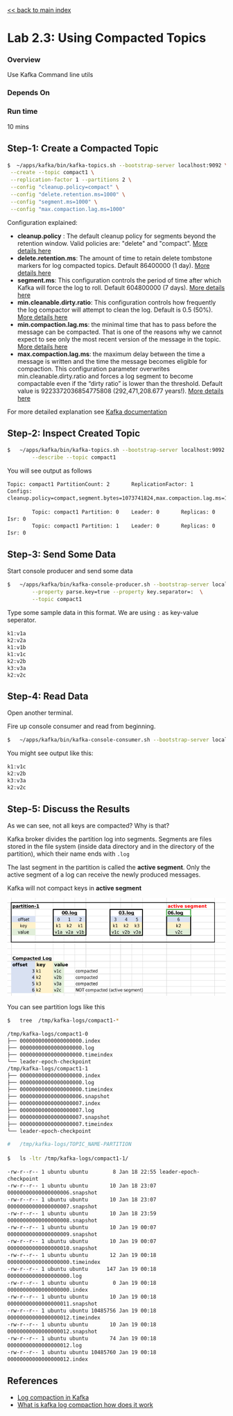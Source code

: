 <link rel='stylesheet' href='../assets/css/main.css'/>

[<< back to main index](../README.md)

# Lab 2.3: Using Compacted Topics

### Overview

Use Kafka Command line utils

### Depends On

### Run time

10 mins

## Step-1: Create a Compacted Topic

```bash
$  ~/apps/kafka/bin/kafka-topics.sh --bootstrap-server localhost:9092 \
 --create --topic compact1 \
 --replication-factor 1 --partitions 2 \
 --config "cleanup.policy=compact" \
 --config "delete.retention.ms=1000" \
 --config "segment.ms=1000" \
 --config "max.compaction.lag.ms=1000"
```

Configuration explained:

* **cleanup.policy** : The default cleanup policy for segments beyond the retention window.  Valid policies are: "delete" and "compact".  [More details here](https://kafka.apache.org/documentation/#topicconfigs_cleanup.policy)
* **delete.retention.ms**: The amount of time to retain delete tombstone markers for log compacted topics.  Default 86400000 (1 day).  [More details here](https://kafka.apache.org/documentation/#topicconfigs_delete.retention.ms)
* **segment.ms**: This configuration controls the period of time after which Kafka will force the log to roll.  Default 604800000 (7 days). [More details here](https://kafka.apache.org/documentation/#topicconfigs_segment.ms)
* **min.cleanable.dirty.ratio**:  This configuration controls how frequently the log compactor will attempt to clean the log. Default is 0.5 (50%).  [More details here](https://kafka.apache.org/documentation/#topicconfigs_min.cleanable.dirty.ratio)
* **min.compaction.lag.ms**: the minimal time that has to pass before the message can be compacted. That is one of the reasons why we cannot expect to see only the most recent version of the message in the topic. [More details here](https://kafka.apache.org/documentation/#topicconfigs_min.compaction.lag.ms)
* **max.compaction.lag.ms**: the maximum delay between the time a message is written and the time the message becomes eligible for compaction. This configuration parameter overwrites min.cleanable.dirty.ratio and forces a log segment to become compactable even if the “dirty ratio” is lower than the threshold.  Default value is 9223372036854775808 (292,471,208.677 years!).  [More details here](https://kafka.apache.org/documentation/#topicconfigs_max.compaction.lag.ms)

For more detailed explanation see [Kafka documentation](https://kafka.apache.org/documentation/)

## Step-2: Inspect Created Topic

```bash
$   ~/apps/kafka/bin/kafka-topics.sh --bootstrap-server localhost:9092  \
        --describe --topic compact1
```

You will see output as follows

```console
Topic: compact1 PartitionCount: 2       ReplicationFactor: 1    Configs: cleanup.policy=compact,segment.bytes=1073741824,max.compaction.lag.ms=1000,delete.retention.ms=100,segment.ms=100

        Topic: compact1 Partition: 0    Leader: 0       Replicas: 0     Isr: 0
        Topic: compact1 Partition: 1    Leader: 0       Replicas: 0     Isr: 0
```

## Step-3: Send Some Data

Start console producer and send some data

```bash
$   ~/apps/kafka/bin/kafka-console-producer.sh --bootstrap-server localhost:9092 \
        --property parse.key=true --property key.separator=:  \
        --topic compact1
```

Type some sample data in this format.  We are using `:` as key-value seperator.

```console
k1:v1a
k2:v2a
k1:v1b
k1:v1c
k2:v2b
k3:v3a
k2:v2c
```

## Step-4: Read Data

Open another terminal.

Fire up console consumer and read from beginning.

```bash
$   ~/apps/kafka/bin/kafka-console-consumer.sh --bootstrap-server localhost:9092 --property  print.key=true --property key.separator=: --from-beginning  --topic compact1
```

You might see output like this:

```console
k1:v1c
k2:v2b
k3:v3a
k2:v2c
```

## Step-5: Discuss the Results

As we can see, not all keys are compacted?  Why is that?

Kafka broker divides the partition log into segments.  Segments are files stored in the file system (inside data directory and in the directory of the partition), which their name ends with `.log`

The last segment in the partition is called the **active segment**. Only the active segment of a log can receive the newly produced messages.

Kafka will not compact keys in **active segment**

![](../assets/images/log-compaction-3.png)

You can see partition logs like this

```bash
$   tree  /tmp/kafka-logs/compact1-*
```

```console
/tmp/kafka-logs/compact1-0
├── 00000000000000000000.index
├── 00000000000000000000.log
├── 00000000000000000000.timeindex
└── leader-epoch-checkpoint
/tmp/kafka-logs/compact1-1
├── 00000000000000000000.index
├── 00000000000000000000.log
├── 00000000000000000000.timeindex
├── 00000000000000000006.snapshot
├── 00000000000000000007.index
├── 00000000000000000007.log
├── 00000000000000000007.snapshot
├── 00000000000000000007.timeindex
└── leader-epoch-checkpoint
```

```bash
#   /tmp/kafka-logs/TOPIC_NAME-PARTITION

$   ls -ltr /tmp/kafka-logs/compact1-1/
```

```console
-rw-r--r-- 1 ubuntu ubuntu        8 Jan 18 22:55 leader-epoch-checkpoint
-rw-r--r-- 1 ubuntu ubuntu       10 Jan 18 23:07 00000000000000000006.snapshot
-rw-r--r-- 1 ubuntu ubuntu       10 Jan 18 23:07 00000000000000000007.snapshot
-rw-r--r-- 1 ubuntu ubuntu       10 Jan 18 23:59 00000000000000000008.snapshot
-rw-r--r-- 1 ubuntu ubuntu       10 Jan 19 00:07 00000000000000000009.snapshot
-rw-r--r-- 1 ubuntu ubuntu       10 Jan 19 00:07 00000000000000000010.snapshot
-rw-r--r-- 1 ubuntu ubuntu       12 Jan 19 00:18 00000000000000000000.timeindex
-rw-r--r-- 1 ubuntu ubuntu      147 Jan 19 00:18 00000000000000000000.log
-rw-r--r-- 1 ubuntu ubuntu        0 Jan 19 00:18 00000000000000000000.index
-rw-r--r-- 1 ubuntu ubuntu       10 Jan 19 00:18 00000000000000000011.snapshot
-rw-r--r-- 1 ubuntu ubuntu 10485756 Jan 19 00:18 00000000000000000012.timeindex
-rw-r--r-- 1 ubuntu ubuntu       10 Jan 19 00:18 00000000000000000012.snapshot
-rw-r--r-- 1 ubuntu ubuntu       74 Jan 19 00:18 00000000000000000012.log
-rw-r--r-- 1 ubuntu ubuntu 10485760 Jan 19 00:18 00000000000000000012.index
```

## References

* [Log compaction in Kafka](https://towardsdatascience.com/log-compacted-topics-in-apache-kafka-b1aa1e4665a7)
* [What is kafka log compaction how does it work](https://www.mikulskibartosz.name/what-is-kafka-log-compaction-how-does-it-work/)

